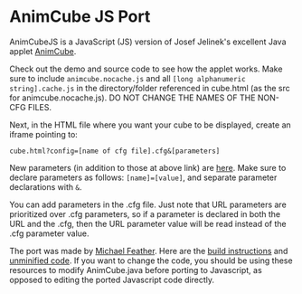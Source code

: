 # AnimCube JS Port

AnimCubeJS is a JavaScript (JS) version of Josef Jelinek's excellent Java applet 
[AnimCube](http://software.rubikscube.info/AnimCube).

Check out the demo and source code to see how the applet works. Make sure to include `animcube.nocache.js` and all `[long alphanumeric string].cache.js` in the directory/folder referenced in cube.html (as the src for animcube.nocache.js). DO NOT CHANGE THE NAMES OF THE NON-CFG FILES.

Next, in the HTML file where you want your cube to be displayed, create an iframe pointing to:

`cube.html?config=[name of cfg file].cfg&[parameters]`

New parameters (in addition to those at above link) are [here](http://cubing.github.io/AnimCubeJS/new_parameters.html). 
Make sure to declare parameters as follows: `[name]=[value]`, and separate parameter declarations with `&`.

You can add parameters in the .cfg file. Just note that URL parameters are prioritized over .cfg parameters, so if a parameter is declared in both the URL and the .cfg, then the URL parameter value will be read instead of the .cfg parameter value.

The port was made by [Michael Feather](https://mfeather1.github.io/3ColorCube/index.html). Here are the [build instructions](http://cubing.github.io/AnimCubeJS/java/build.html) and [unminified code](https://github.com/cubing/AnimCubeJS/tree/gh-pages/unminified).
If you want to change the code, you should be using these resources to modify AnimCube.java before porting to Javascript, as opposed to editing the ported Javascript code directly.
